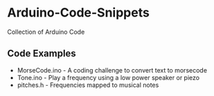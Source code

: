 # Arduino-Code-Snippets
Collection of Arduino Code

## Code Examples
* MorseCode.ino - A coding challenge to convert text to morsecode
* Tone.ino - Play a frequency using a low power speaker or piezo
* pitches.h - Frequencies mapped to musical notes
